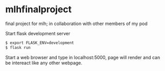 # mlhfinalproject
final project for mlh; in collaboration with other members of my pod 

Start flask development server
```bash
$ export FLASK_ENV=development
$ flask run
```
Start a web browser and type in localhost:5000, page will render and can be intereact like any other webpage.
